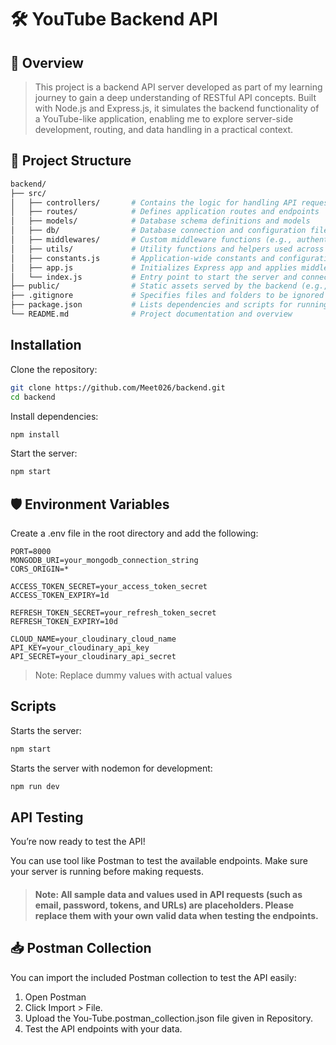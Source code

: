 # 🛠 YouTube Backend API

## 🚀 Overview

> This project is a backend API server developed as part of my learning journey to gain a deep understanding of RESTful API concepts. Built with Node.js and Express.js, it simulates the backend functionality of a YouTube-like application, enabling me to explore server-side development, routing, and data handling in a practical context.

## 📁 Project Structure
```bash
backend/
├── src/
│   ├── controllers/       # Contains the logic for handling API requests and responses
│   ├── routes/            # Defines application routes and endpoints
│   ├── models/            # Database schema definitions and models
│   ├── db/                # Database connection and configuration files
│   ├── middlewares/       # Custom middleware functions (e.g., authentication, error handling)
│   ├── utils/             # Utility functions and helpers used across the project
│   ├── constants.js       # Application-wide constants and configuration values
│   ├── app.js             # Initializes Express app and applies middleware and routes
│   └── index.js           # Entry point to start the server and connect to the database
├── public/                # Static assets served by the backend (e.g., images, uploads)
├── .gitignore             # Specifies files and folders to be ignored by Git
├── package.json           # Lists dependencies and scripts for running the project
└── README.md              # Project documentation and overview
```

## Installation 
Clone the repository:
```bash
git clone https://github.com/Meet026/backend.git
cd backend
```

Install dependencies:
```bash
npm install
```

Start the server:
```bash
npm start
```

## 🛡️ Environment Variables

Create a .env file in the root directory and add the following:
```
PORT=8000
MONGODB_URI=your_mongodb_connection_string
CORS_ORIGIN=*

ACCESS_TOKEN_SECRET=your_access_token_secret
ACCESS_TOKEN_EXPIRY=1d

REFRESH_TOKEN_SECRET=your_refresh_token_secret
REFRESH_TOKEN_EXPIRY=10d

CLOUD_NAME=your_cloudinary_cloud_name
API_KEY=your_cloudinary_api_key
API_SECRET=your_cloudinary_api_secret
```

> Note: Replace dummy values with actual values
## Scripts
Starts the server:
```bash
npm start
```
Starts the server with nodemon for development:
```bash
npm run dev
```
## API Testing
You’re now ready to test the API!

You can use tool like Postman to test the available endpoints. Make sure your server is running before making requests.

> #### Note: All sample data and values used in API requests (such as email, password, tokens, and URLs) are placeholders. Please replace them with your own valid data when testing the endpoints.

## 📥 Postman Collection
You can import the included Postman collection to test the API easily:
1. Open Postman
2. Click Import > File.
3. Upload the You-Tube.postman_collection.json file given in Repository.
4. Test the API endpoints with your data.
